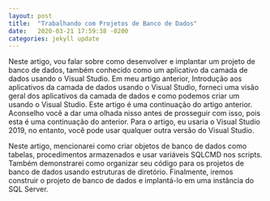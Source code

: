 ```yaml
---
layout: post
title:  "Trabalhando com Projetos de Banco de Dados"
date:   2020-03-21 17:59:38 -0200
categories: jekyll update
---
```


Neste artigo, vou falar sobre como desenvolver e implantar um projeto de banco de dados, também conhecido como um aplicativo da camada de dados usando o Visual Studio. Em meu artigo anterior, Introdução aos aplicativos da camada de dados usando o Visual Studio, forneci uma visão geral dos aplicativos da camada de dados e como podemos criar um usando o Visual Studio. Este artigo é uma continuação do artigo anterior. Aconselho você a dar uma olhada nisso antes de prosseguir com isso, pois esta é uma continuação do anterior. Para o artigo, eu usaria o Visual Studio 2019, no entanto, você pode usar qualquer outra versão do Visual Studio.

Neste artigo, mencionarei como criar objetos de banco de dados como tabelas, procedimentos armazenados e usar variáveis SQLCMD nos scripts. Também demonstrarei como organizar seu código para os projetos de banco de dados usando estruturas de diretório. Finalmente, iremos construir o projeto de banco de dados e implantá-lo em uma instância do SQL Server. 


